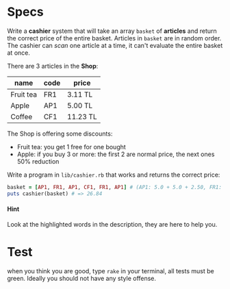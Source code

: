 # Specs

Write a **cashier** system that will take an array `basket` of **articles** and return the correct price of the entire basket. Articles in `basket` are in random order. The cashier can _scan_ one article at a time, it can't evaluate the entire basket at once.

There are 3 articles in the **Shop**:

| name      | code | price    |
|-----------|------|----------|
| Fruit tea | FR1  | 3.11 TL  |
| Apple     | AP1  | 5.00 TL  |
| Coffee    | CF1  | 11.23 TL |

The Shop is offering some discounts:

- Fruit tea: you get 1 free for one bought
- Apple: if you buy 3 or more: the first 2 are normal price, the next ones 50% reduction

Write a program in `lib/cashier.rb` that works and returns the correct price:

```ruby
basket = [AP1, FR1, AP1, CF1, FR1, AP1] # (AP1: 5.0 + 5.0 + 2.50, FR1: 3.11 + 0)
puts cashier(basket) # => 26.84
```

#### Hint

Look at the highlighted words in the description, they are here to help you.

# Test

when you think you are good, type `rake` in your terminal, all tests must be green. Ideally you should not have any style offense.
